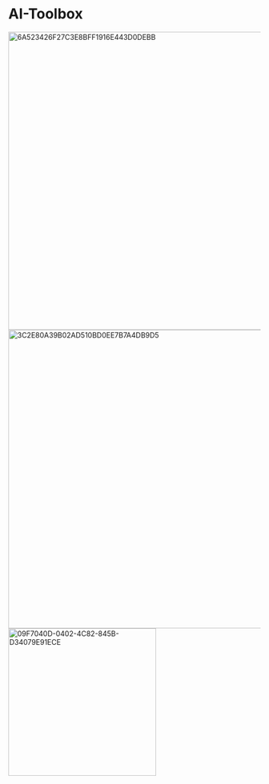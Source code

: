 # AI-Toolbox


<img width="596" alt="6A523426F27C3E8BFF1916E443D0DEBB" src="https://user-images.githubusercontent.com/67991315/233336454-db7d2932-e2ec-496b-8135-a84218ca365d.png">


<img width="597" alt="3C2E80A39B02AD510BD0EE7B7A4DB9D5" src="https://user-images.githubusercontent.com/67991315/233336477-fa39bfb9-adef-4aaa-a42e-d7f4af8268aa.png">



<img width="295" alt="09F7040D-0402-4C82-845B-D34079E91ECE" src="https://user-images.githubusercontent.com/67991315/233377415-c942c722-2fd0-4d85-86a5-4cbf63f6f538.png">
